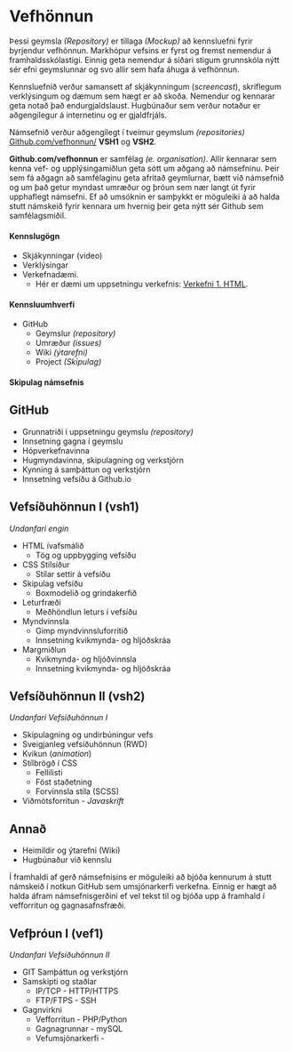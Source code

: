 # Vefhönnun
Þessi geymsla _(Repository)_ er tillaga _(Mockup)_ að kennsluefni fyrir byrjendur vefhönnun. Markhópur vefsins er fyrst og fremst nemendur á framhaldsskólastigi. Einnig geta nemendur á síðari stigum grunnskóla nýtt sér efni geymslunnar og svo allir sem hafa áhuga á vefhönnun. 

Kennsluefnið verður samansett af skjákynningum (_screencast_), skriflegum verklýsingum og dæmum sem hægt er að skoða. Nemendur og kennarar geta notað það endurgjaldslaust. Hugbúnaður sem verður notaður er aðgengilegur á internetinu og er gjaldfrjáls. 

Námsefnið verður aðgengilegt í tveimur geymslum _(repositories)_ [Github.com/vefhonnun/](https://github.com/vefhonnun) **VSH1** og **VSH2**. 

**Github.com/vefhonnun** er samfélag _(e. organisation)_. Allir kennarar sem kenna vef- og upplýsingamiðlun geta sótt um aðgang að námsefninu. Þeir sem fá aðgagn að samfélaginu geta afritað geymlurnar, bætt við námsefnið og um það getur myndast umræður og þróun sem nær langt út fyrir upphaflegt námsefni. Ef að umsóknin er samþykkt er möguleiki á að halda stutt námskeið fyrir kennara um hvernig þeir geta nýtt sér Github sem samfélagsmiðil.

#### Kennslugögn
* Skjákynningar (video)
* Verklýsingar 
* Verkefnadæmi. 
  * Hér er dæmi um uppsetningu verkefnis: [Verkefni 1. HTML](Verkefni1-HTML/).

#### Kennsluumhverfi
 * GitHub
   * Geymslur _(repository)_
   * Umræður _(issues)_
   * Wiki _(ýtarefni)_
   * Project _(Skipulag)_

#### Skipulag námsefnis

## GitHub 
* Grunnatriði í uppsetningu geymslu _(repository)_
* Innsetning gagna í geymslu
* Hópverkefnavinna
* Hugmyndavinna, skipulagning og verkstjórn 
* Kynning á samþáttun og verkstjórn 
* Innsetning vefsíðu á Github.io

## Vefsíðuhönnun I (vsh1)
_Undanfari engin_
* HTML ívafsmálið
  * Tög og uppbygging vefsíðu
* CSS Stílsíður
  * Stílar settir á vefsíðu
* Skipulag vefsíðu
  * Boxmodelið og grindakerfið
* Leturfræði
  * Meðhöndlun leturs í vefsíðu
* Myndvinnsla
  * Gimp myndvinnsluforritið
  * Innsetning kvikmynda- og hljóðskráa
* Margmiðlun
  * Kvikmynda- og hljóðvinnsla
  * Innsetning kvikmynda- og hljóðskráa 
  
## Vefsíðuhönnun II (vsh2)
_Undanfari Vefsíðuhönnun I_
* Skipulagning og undirbúningur vefs
* Sveigjanleg vefsíðuhönnun (RWD)
* Kvikun (_animation_)
* Stílbrögð í CSS
  * Fellilisti
  * Föst staðetning
  * Forvinnsla stíla (SCSS)
* Viðmótsforritun - _Javaskrift_

## Annað
* Heimildir og ýtarefni (Wiki)
* Hugbúnaður við kennslu

Í framhaldi af gerð námsefnisins er möguleiki að bjóða kennurum á stutt námskeið í notkun GitHub sem umsjónarkerfi verkefna. Einnig er hægt að halda áfram námsefnisgerðini ef vel tekst til og bjóða upp á framhald í vefforritun og gagnasafnsfræði. 

## Vefþróun I (vef1)
_Undanfari Vefsíðuhönnun II_
* GIT Samþáttun og verkstjórn
* Samskipti og staðlar
  * IP/TCP - HTTP/HTTPS
  * FTP/FTPS - SSH
* Gagnvirkni
  * Vefforritun - PHP/Python
  * Gagnagrunnar - mySQL
  * Vefumsjónarkerfi - 
  
